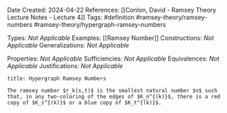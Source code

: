Date Created: 2024-04-22
References: [[Conlon, David - Ramsey Theory Lecture Notes - Lecture 4]]
Tags: #definition #ramsey-theory/ramsey-numbers #ramsey-theory/hypergraph-ramsey-numbers 

Types: <i>Not Applicable</i>
Examples: [[Ramsey Number]]
Constructions: <i>Not Applicable</i>
Generalizations: <i>Not Applicable</i>

Properties: <i>Not Applicable</i>
Sufficiencies: <i>Not Applicable</i>
Equivalences: <i>Not Applicable</i>
Justifications: <i>Not Applicable</i>

```ad-definition
title: Hypergraph Ramsey Numbers

The ramsey number $r_k(s,t)$ is the smallest natural number $n$ such that, in any two-coloring of the edges of $K_n^{(k)}$, there is a red copy of $K_s^{(k)}$ or a blue copy of $K_t^{(k)}$.

```
